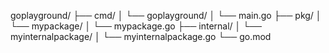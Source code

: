 goplayground/
├── cmd/
│   └── goplayground/
│       └── main.go
├── pkg/
│   └── mypackage/
│       └── mypackage.go
├── internal/
│   └── myinternalpackage/
│       └── myinternalpackage.go
└── go.mod
